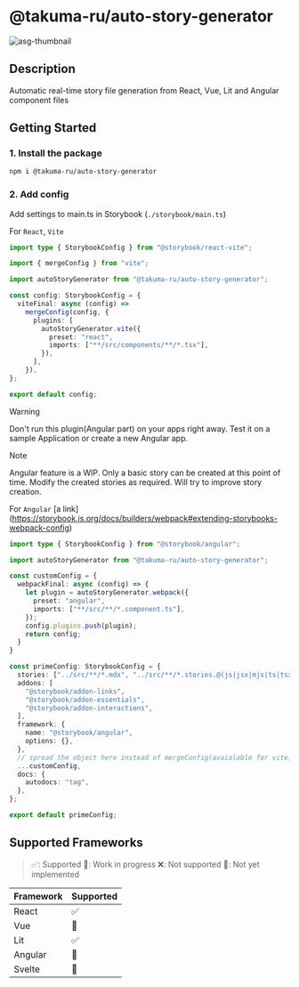 # @takuma-ru/auto-story-generator

![asg-thumbnail](https://github.com/takuma-ru/auto-story-generator/assets/49429291/dca65c2c-3384-45c0-a761-e85276cb2393)

## Description
Automatic real-time story file generation from React, Vue, Lit and Angular component files

## Getting Started
### 1. Install the package
```bash
npm i @takuma-ru/auto-story-generator
```

### 2. Add config
Add settings to main.ts in Storybook (`./storybook/main.ts`)

For `React`, `Vite`
```ts
import type { StorybookConfig } from "@storybook/react-vite";

import { mergeConfig } from "vite";

import autoStoryGenerator from "@takuma-ru/auto-story-generator";

const config: StorybookConfig = {
  viteFinal: async (config) =>
    mergeConfig(config, {
      plugins: [
        autoStoryGenerator.vite({
          preset: "react",
          imports: ["**/src/components/**/*.tsx"],
        }),
      ],
    }),
};

export default config;
```

> [!WARNING]  
> Don't run this plugin(Angular part) on your apps right away. Test it on a sample Application or create a new Angular app.

> [!NOTE]
> Angular feature is a WIP. Only a basic story can be created at this point of time. Modify the created stories as required. Will try to improve story creation.

For `Angular` [a link] (https://storybook.js.org/docs/builders/webpack#extending-storybooks-webpack-config)

```ts
import type { StorybookConfig } from "@storybook/angular";

import autoStoryGenerator from "@takuma-ru/auto-story-generator";

const customConfig = {
  webpackFinal: async (config) => {
    let plugin = autoStoryGenerator.webpack({
      preset: "angular",
      imports: ["**/src/**/*.component.ts"],
    });
    config.plugins.push(plugin);
    return config;
  }
}

const primeConfig: StorybookConfig = {
  stories: ["../src/**/*.mdx", "../src/**/*.stories.@(js|jsx|mjs|ts|tsx)"],
  addons: [
    "@storybook/addon-links",
    "@storybook/addon-essentials",
    "@storybook/addon-interactions",
  ],
  framework: {
    name: "@storybook/angular",
    options: {},
  },
  // spread the object here instead of mergeConfig(avaialable for vite) 
  ...customConfig,
  docs: {
    autodocs: "tag",
  },
};

export default primeConfig;
```

## Supported Frameworks
> ✅: Supported
> 🚧: Work in progress
> ❌: Not supported
> 📝: Not yet implemented

| Framework | Supported |
| --------- | --------- |
| React     | ✅         |
| Vue       | 🚧         |
| Lit       | ✅         |
| Angular   | 🚧         |
| Svelte    | 📝         |